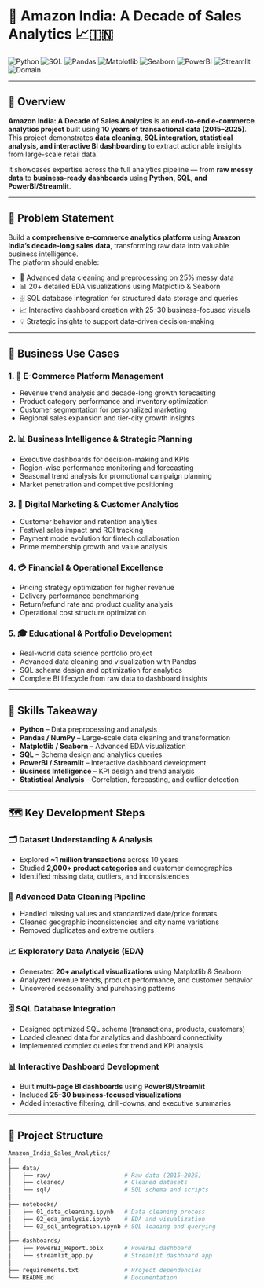 # 🛒 Amazon India: A Decade of Sales Analytics 📈🇮🇳

![Python](https://img.shields.io/badge/Python-3.x-blue?logo=python)
![SQL](https://img.shields.io/badge/Database-SQL-green?logo=postgresql)
![Pandas](https://img.shields.io/badge/Library-Pandas-150458?logo=pandas)
![Matplotlib](https://img.shields.io/badge/Visualization-Matplotlib-orange)
![Seaborn](https://img.shields.io/badge/Visualization-Seaborn-lightblue)
![PowerBI](https://img.shields.io/badge/Tool-PowerBI-yellow?logo=powerbi)
![Streamlit](https://img.shields.io/badge/Framework-Streamlit-red?logo=streamlit)
![Domain](https://img.shields.io/badge/Domain-E--Commerce%20Analytics-blueviolet)

---

## 📘 Overview
**Amazon India: A Decade of Sales Analytics** is an **end-to-end e-commerce analytics project** built using **10 years of transactional data (2015–2025)**.  
This project demonstrates **data cleaning, SQL integration, statistical analysis, and interactive BI dashboarding** to extract actionable insights from large-scale retail data.

It showcases expertise across the full analytics pipeline — from **raw messy data** to **business-ready dashboards** using **Python, SQL, and PowerBI/Streamlit**.

---

## 🎯 Problem Statement
Build a **comprehensive e-commerce analytics platform** using **Amazon India’s decade-long sales data**, transforming raw data into valuable business intelligence.  
The platform should enable:

- 🧹 Advanced data cleaning and preprocessing on 25% messy data  
- 📊 20+ detailed EDA visualizations using Matplotlib & Seaborn  
- 🗄️ SQL database integration for structured data storage and queries  
- 📈 Interactive dashboard creation with 25–30 business-focused visuals  
- 💡 Strategic insights to support data-driven decision-making  

---

## 💼 Business Use Cases

### 1. 🏢 E-Commerce Platform Management
- Revenue trend analysis and decade-long growth forecasting  
- Product category performance and inventory optimization  
- Customer segmentation for personalized marketing  
- Regional sales expansion and tier-city growth insights  

### 2. 📊 Business Intelligence & Strategic Planning
- Executive dashboards for decision-making and KPIs  
- Region-wise performance monitoring and forecasting  
- Seasonal trend analysis for promotional campaign planning  
- Market penetration and competitive positioning  

### 3. 🎯 Digital Marketing & Customer Analytics
- Customer behavior and retention analytics  
- Festival sales impact and ROI tracking  
- Payment mode evolution for fintech collaboration  
- Prime membership growth and value analysis  

### 4. 💳 Financial & Operational Excellence
- Pricing strategy optimization for higher revenue  
- Delivery performance benchmarking  
- Return/refund rate and product quality analysis  
- Operational cost structure optimization  

### 5. 🎓 Educational & Portfolio Development
- Real-world data science portfolio project  
- Advanced data cleaning and visualization with Pandas  
- SQL schema design and optimization for analytics  
- Complete BI lifecycle from raw data to dashboard insights  

---

## 🧠 Skills Takeaway
- **Python** – Data preprocessing and analysis  
- **Pandas / NumPy** – Large-scale data cleaning and transformation  
- **Matplotlib / Seaborn** – Advanced EDA visualization  
- **SQL** – Schema design and analytics queries  
- **PowerBI / Streamlit** – Interactive dashboard development  
- **Business Intelligence** – KPI design and trend analysis  
- **Statistical Analysis** – Correlation, forecasting, and outlier detection  

---

## 🗺️ Key Development Steps

### 🗂️ Dataset Understanding & Analysis
- Explored **~1 million transactions** across 10 years  
- Studied **2,000+ product categories** and customer demographics  
- Identified missing data, outliers, and inconsistencies  

### 🧹 Advanced Data Cleaning Pipeline
- Handled missing values and standardized date/price formats  
- Cleaned geographic inconsistencies and city name variations  
- Removed duplicates and extreme outliers  

### 📈 Exploratory Data Analysis (EDA)
- Generated **20+ analytical visualizations** using Matplotlib & Seaborn  
- Analyzed revenue trends, product performance, and customer behavior  
- Uncovered seasonality and purchasing patterns  

### 🗄️ SQL Database Integration
- Designed optimized SQL schema (transactions, products, customers)  
- Loaded cleaned data for analytics and dashboard connectivity  
- Implemented complex queries for trend and KPI analysis  

### 📊 Interactive Dashboard Development
- Built **multi-page BI dashboards** using **PowerBI/Streamlit**  
- Included **25–30 business-focused visualizations**  
- Added interactive filtering, drill-downs, and executive summaries  

---

## 🧩 Project Structure
```bash
Amazon_India_Sales_Analytics/
│
├── data/
│   ├── raw/                     # Raw data (2015–2025)
│   ├── cleaned/                 # Cleaned datasets
│   └── sql/                     # SQL schema and scripts
│
├── notebooks/
│   ├── 01_data_cleaning.ipynb   # Data cleaning process
│   ├── 02_eda_analysis.ipynb    # EDA and visualization
│   └── 03_sql_integration.ipynb # SQL loading and querying
│
├── dashboards/
│   ├── PowerBI_Report.pbix      # PowerBI dashboard
│   └── streamlit_app.py         # Streamlit dashboard app
│
├── requirements.txt             # Project dependencies
└── README.md                    # Documentation
